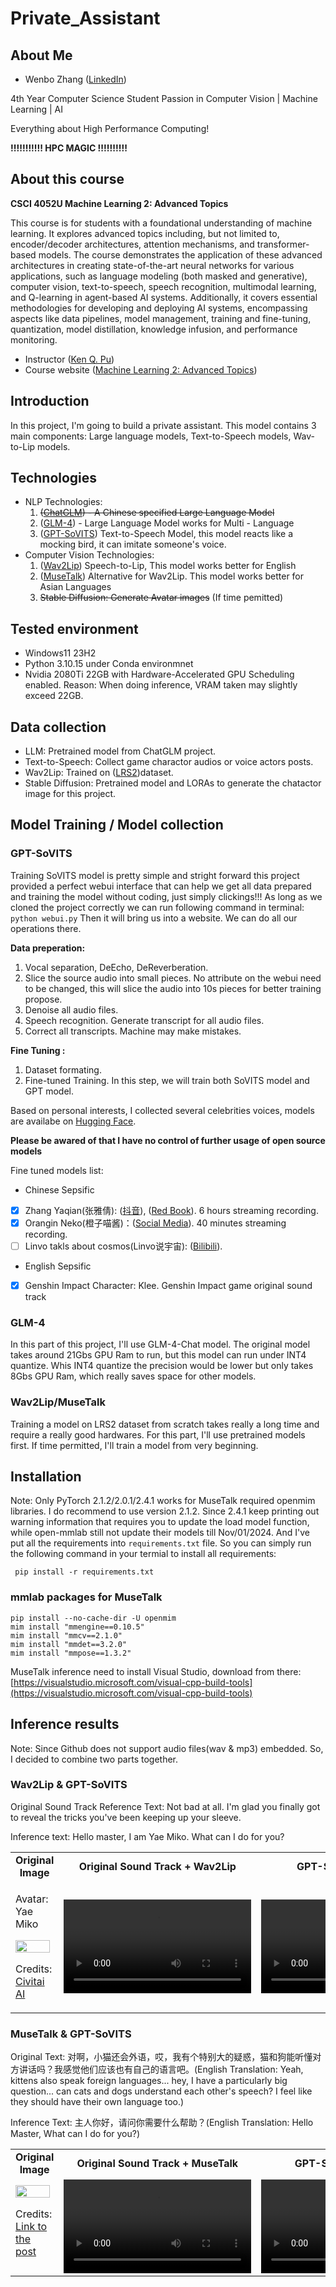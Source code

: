 # Private_Assistant

## About Me

* Wenbo Zhang ([LinkedIn](https://www.linkedin.com/in/wenbo-zhang-falana/))

4th Year Computer Science Student Passion in Computer Vision | Machine Learning | AI

Everything about High Performance Computing!

**!!!!!!!!!!!  HPC MAGIC  !!!!!!!!!!**

## About this course

**CSCI 4052U Machine Learning 2: Advanced Topics**

This course is for students with a foundational understanding of machine learning. It explores advanced topics including, but not limited to, encoder/decoder architectures, attention mechanisms, and transformer-based models. The course demonstrates the application of these advanced architectures in creating state-of-the-art neural networks for various applications, such as language modeling (both masked and generative), computer vision, text-to-speech, speech recognition, multimodal learning, and Q-learning in agent-based AI systems. Additionally, it covers essential methodologies for developing and deploying AI systems, encompassing aspects like data pipelines,
model management, training and fine-tuning, quantization, model distillation, knowledge infusion,
and performance monitoring.

* Instructor ([Ken Q. Pu](https://kenpu.ca/))
* Course website ([Machine Learning 2: Advanced Topics](https://csci4052u.science.ontariotechu.ca/))

## Introduction

In this project, I'm going to build a private assistant. This model contains 3 main components: Large language models, Text-to-Speech models, Wav-to-Lip models.

## Technologies

* NLP Technologies:
  1. ~~([ChatGLM](https://github.com/THUDM/ChatGLM-6B/blob/main/README_en.md))  - A Chinese specified Large Language Model~~
  2. ([GLM-4](https://github.com/THUDM/GLM-4/blob/main/README_en.md)) - Large Language Model works for Multi - Language
  3. ([GPT-SoVITS](https://github.com/RVC-Boss/GPT-SoVITS?tab=readme-ov-file)) Text-to-Speech Model, this model reacts like a mocking bird, it can imitate someone's voice.
* Computer Vision Technologies:
  1. ([Wav2Lip](https://github.com/Rudrabha/Wav2Lip)) Speech-to-Lip, This model works better for English
  2. ([MuseTalk](https://github.com/TMElyralab/MuseTalk?tab=readme-ov-file)) Alternative for Wav2Lip. This model works better for Asian Languages
  3. ~~Stable Diffusion: Generate Avatar images~~ (If time pemitted)

## Tested environment

* Windows11 23H2
* Python 3.10.15 under Conda environmnet
* Nvidia 2080Ti 22GB with Hardware-Accelerated GPU Scheduling enabled. Reason: When doing inference, VRAM taken may slightly exceed 22GB.

## Data collection

* LLM: Pretrained model from ChatGLM project.
* Text-to-Speech: Collect game charactor audios or voice actors posts.
* Wav2Lip: Trained on ([LRS2](https://www.robots.ox.ac.uk/~vgg/data/lip_reading/lrs2.html))dataset.
* Stable Diffusion: Pretrained model and LORAs to generate the chatactor image for this project.

## Model Training / Model collection

### GPT-SoVITS

Training SoVITS model is pretty simple and stright forward this project provided a perfect webui interface that can help we get all data prepared and training the model without coding, just simply clickings!!! As long as we cloned the project correctly we can run following command in terminal: `python webui.py`  Then it will bring us into a website. We can do all our operations there.

**Data preperation:**

1. Vocal separation, DeEcho, DeReverberation.
2. Slice the source audio into small pieces. No attribute on the webui need to be changed, this will slice the audio into 10s pieces for better training propose.
3. Denoise all audio files.
4. Speech recognition. Generate transcript for all audio files.
5. Correct all transcripts. Machine may make mistakes.

**Fine Tuning :**

1. Dataset formating.
2. Fine-tuned Training. In this step, we will train both SoVITS model and GPT model.

Based on personal interests, I collected several celebrities voices, models are availabe on [Hugging Face](https://huggingface.co/Falanan/Private_Assistant_Models).

**Please be awared of that I have no control of further usage of open source models**

Fine tuned models list:

* Chinese Sepsific

* [X]  Zhang Yaqian(张雅倩): ([抖音](https://v.douyin.com/ikvoFcd7/)), ([Red Book](https://www.xiaohongshu.com/user/profile/5ab2338b4eacab7968ac3330?xhsshare=CopyLink&appuid=61b25feb000000001000632f&apptime=1727475569)). 6 hours streaming recording.
* [X]  Orangin Neko(橙子喵酱)：([Social Media](https://linktr.ee/chengzimiaoj)). 40 minutes streaming recording.
* [ ]  Linvo takls about cosmos(Linvo说宇宙): ([Bilibili](https://space.bilibili.com/357515451?spm_id_from=333.337.0.0)).

* English Sepsific

* [X]  Genshin Impact Character: Klee.    Genshin Impact game original sound track

### GLM-4

In this part of this project, I'll use GLM-4-Chat model. The original model takes around 21Gbs GPU Ram to run, but this model can run under INT4 quantize. Whis INT4 quantize the precision would be lower but only takes 8Gbs GPU Ram, which really saves space for other models.

### Wav2Lip/MuseTalk

Training a model on LRS2 dataset from scratch takes really a long time and require a really good hardwares. For this part, I'll use pretrained models first. If time permitted, I'll train a model from very beginning.

## Installation

Note: Only PyTorch 2.1.2/2.0.1/2.4.1 works for MuseTalk required openmim libraries. I do recommend to use version 2.1.2. Since 2.4.1 keep printing out warning information that requires you to update the load model function, while open-mmlab still not update their models till Nov/01/2024. And I've put all the requirements into ```requirements.txt``` file. So you can simply run the following command in your termial to install all requirements:

``` pip install -r requirements.txt```

### mmlab packages for MuseTalk
```
pip install --no-cache-dir -U openmim 
mim install "mmengine==0.10.5"
mim install "mmcv==2.1.0" 
mim install "mmdet==3.2.0" 
mim install "mmpose==1.3.2" 
```

MuseTalk inference need to install Visual Studio, download from there: [https://visualstudio.microsoft.com/visual-cpp-build-tools](https://visualstudio.microsoft.com/visual-cpp-build-tools)

## Inference results

Note: Since Github does not support audio files(wav & mp3) embedded. So, I decided to combine two parts together.

### Wav2Lip & GPT-SoVITS
Original Sound Track Reference Text: Not bad at all. I'm glad you finally got to reveal the tricks you've been keeping up your sleeve.

Inference text: Hello master, I am Yae Miko. What can I do for you?
<table class="center">
  <tr style="font-weight: bolder;text-align:center;">
        <td width="33%">Original Image</td>
        <td width="33%">Original Sound Track + Wav2Lip</td>
        <td width="33%">GPT-SoVITS + Wav2Lip</td>
  </tr>
  <tr>
    <td>
    <p>Avatar: Yae Miko</p>
      <img src=Inference_results\Originals\Yae_Miko_Avatar.png width="95%">
      <p>Credits: <a href="https://civitai.com/images/1105384">Civitai AI</a></p>
    </td>
    <td>
      <video src=https://github.com/user-attachments/assets/af5f4770-744f-4f48-8ed5-6a6cb881a47b controls preload></video>
    </td>
    <td >
      <video src=https://github.com/user-attachments/assets/7cc6fd65-0f46-47c8-aa5d-31c559f78019 controls preload></video>   
    </td>
  </tr>
</table >

### MuseTalk & GPT-SoVITS
Original Text: 对啊，小猫还会外语，哎，我有个特别大的疑惑，猫和狗能听懂对方讲话吗？我感觉他们应该也有自己的语言吧。(English Translation: Yeah, kittens also speak foreign languages... hey, I have a particularly big question... can cats and dogs understand each other's speech? I feel like they should have their own language too.)

Inference Text: 主人你好，请问你需要什么帮助？(English Translation: Hello Master, What can I do for you?)

<table>
  <tr style="font-weight: bolder;text-align:center;">
        <td width="33%">Original Image</td>
        <td width="33%">Original Sound Track + MuseTalk</td>
        <td width="33%">GPT-SoVITS + MuseTalk</td>
  </tr>
  <tr>
    <td>
      <img src=Inference_results\Originals\Yaqian_original_image.jpg  width="95%">
      <p>Credits: <a href="http://xhslink.com/a/srup3KJBV3NY">Link to the post</a></p>
    </td>
    <td >
      <video src=https://github.com/user-attachments/assets/e0c7c55f-9b03-4f4f-b8ea-c0785aceaf59 controls preload></video>
    </td>
    <td >
      <video src=https://github.com/user-attachments/assets/8d1558af-2046-4c8b-a4bc-56bd215e8c19 controls preload></video>
    </td>
  </tr>
</table >
